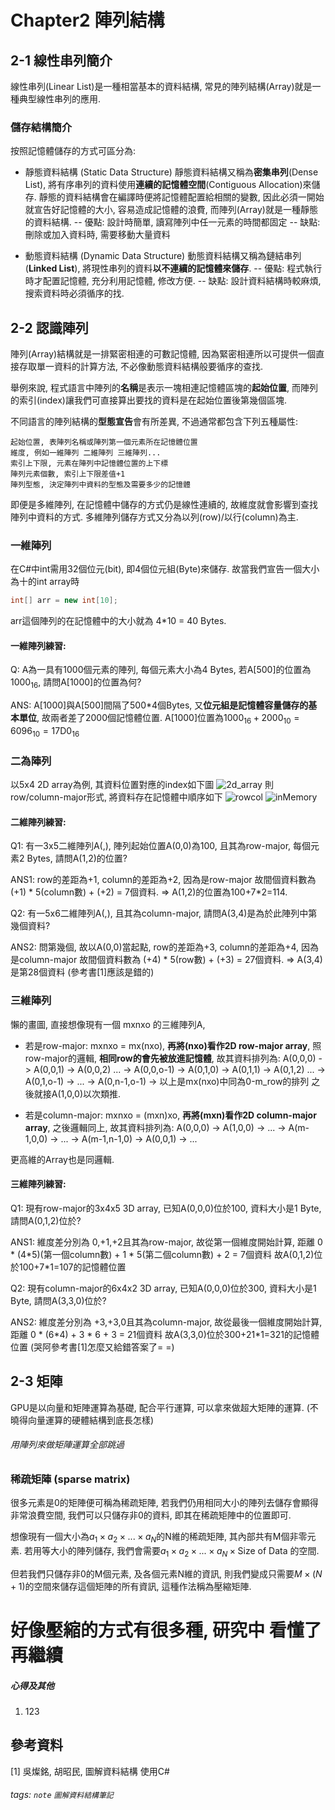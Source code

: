 # Chapter2 陣列結構

## 2-1 線性串列簡介
線性串列(Linear List)是一種相當基本的資料結構, 常見的陣列結構(Array)就是一種典型線性串列的應用.

### 儲存結構簡介
按照記憶體儲存的方式可區分為:
- 靜態資料結構 (Static Data Structure)
靜態資料結構又稱為**密集串列**(Dense List), 將有序串列的資料使用**連續的記憶體空間**(Contiguous Allocation)來儲存.
靜態的資料結構會在編譯時便將記憶體配置給相關的變數, 因此必須一開始就宣告好記憶體的大小, 容易造成記憶體的浪費, 而陣列(Array)就是一種靜態的資料結構.
-- 優點: 設計時簡單, 讀寫陣列中任一元素的時間都固定
-- 缺點: 刪除或加入資料時, 需要移動大量資料

- 動態資料結構 (Dynamic Data Structure)
動態資料結構又稱為鏈結串列(**Linked List**), 將現性串列的資料**以不連續的記憶體來儲存**.
-- 優點: 程式執行時才配置記憶體, 充分利用記憶體, 修改方便.
-- 缺點: 設計資料結構時較麻煩, 搜索資料時必須循序的找.


## 2-2 認識陣列
陣列(Array)結構就是一排緊密相連的可數記憶體, 因為緊密相連所以可提供一個直接存取單一資料的計算方法, 不必像動態資料結構般要循序的查找.

舉例來說, 程式語言中陣列的**名稱**是表示一塊相連記憶體區塊的**起始位置**, 而陣列的索引(index)讓我們可直接算出要找的資料是在起始位置後第幾個區塊.

不同語言的陣列結構的**型態宣告**會有所差異, 不過通常都包含下列五種屬性:
```csvpreview
起始位置, 表陣列名稱或陣列第一個元素所在記憶體位置
維度, 例如一維陣列 二維陣列 三維陣列...
索引上下限, 元素在陣列中記憶體位置的上下標
陣列元素個數, 索引上下限差值+1
陣列型態, 決定陣列中資料的型態及需要多少的記憶體
```
即便是多維陣列, 在記憶體中儲存的方式仍是線性連續的, 
故維度就會影響到查找陣列中資料的方式.
多維陣列儲存方式又分為以列(row)/以行(column)為主.

### 一維陣列
在C#中int需用32個位元(bit), 即4個位元組(Byte)來儲存.
故當我們宣告一個大小為十的int array時
```csharp
int[] arr = new int[10]; 
```
arr這個陣列的在記憶體中的大小就為 4*10 = 40 Bytes.

#### 一維陣列練習:
Q: A為一具有1000個元素的陣列, 每個元素大小為4 Bytes, 若A[500]的位置為$1000_{16}$, 請問A[1000]的位置為何?

ANS: A[1000]與A[500]間隔了500\*4個Bytes, 又**位元組是記憶體容量儲存的基本單位**, 故兩者差了2000個記憶體位置.
A[1000]位置為$1000_{16}+2000_{10}=6096_{10}=\text{17D0}_{16}$

### 二為陣列
以5x4 2D array為例, 其資料位置對應的index如下圖
![2d_array](https://imgur.com/4H7YgUN.jpg)
則row/column-major形式, 將資料存在記憶體中順序如下
![rowcol](https://imgur.com/DAhmi6v.jpg)
![inMemory](https://imgur.com/8I8V5fH.jpg)

#### 二維陣列練習:
Q1: 有一3x5二維陣列A(,), 陣列起始位置A(0,0)為100,
且其為row-major, 每個元素2 Bytes, 請問A(1,2)的位置?

ANS1:
row的差距為+1, column的差距為+2, 因為是row-major
故間個資料數為 (+1) * 5(column數) + (+2) = 7個資料.
=> A(1,2)的位置為100+7\*2=114.

Q2: 有一5x6二維陣列A(,), 且其為column-major, 請問A(3,4)是為於此陣列中第幾個資料?

ANS2:
問第幾個, 故以A(0,0)當起點, row的差距為+3, column的差距為+4, 因為是column-major
故間個資料數為 (+4) * 5(row數) + (+3) = 27個資料.
=> A(3,4)是第28個資料 
(參考書[1]應該是錯的)

### 三維陣列
懶的畫圖, 直接想像現有一個 mxnxo 的三維陣列A,

- 若是row-major: 
mxnxo = mx(nxo), **再將(nxo)看作2D row-major array**, 照row-major的邏輯, **相同row的會先被放進記憶體**, 故其資料排列為:
A(0,0,0) -> A(0,0,1) -> A(0,0,2) ... -> A(0,0,o-1) ->
A(0,1,0) -> A(0,1,1) -> A(0,1,2) ... -> A(0,1,o-1) ->
... -> A(0,n-1,o-1) ->
以上是mx(nxo)中同為0-m_row的排列
之後就接A(1,0,0)以次類推.

- 若是column-major:
mxnxo = (mxn)xo, **再將(mxn)看作2D column-major array**, 之後邏輯同上, 故其資料排列為:
A(0,0,0) -> A(1,0,0) -> ... -> A(m-1,0,0) ->
... -> A(m-1,n-1,0) ->
A(0,0,1) -> ...

更高維的Array也是同邏輯.

#### 三維陣列練習:
Q1: 現有row-major的3x4x5 3D array, 已知A(0,0,0)位於100, 資料大小是1 Byte, 請問A(0,1,2)位於?

ANS1:
維度差分別為 0,+1,+2且其為row-major, 故從第一個維度開始計算, 距離 
0 * (4\*5)(第一個column數) + 1 * 5(第二個column數) + 2 = 7個資料
故A(0,1,2)位於100+7\*1=107的記憶體位置

Q2: 現有column-major的6x4x2 3D array, 已知A(0,0,0)位於300, 資料大小是1 Byte, 請問A(3,3,0)位於?

ANS2:
維度差分別為 +3,+3,0且其為column-major, 故從最後一個維度開始計算, 距離
0 * (6\*4) + 3 * 6 + 3 = 21個資料
故A(3,3,0)位於300+21\*1=321的記憶體位置
(哭阿參考書[1]怎麼又給錯答案了= =)

## 2-3 矩陣
GPU是以向量和矩陣運算為基礎, 配合平行運算, 可以拿來做超大矩陣的運算. (不曉得向量運算的硬體結構到底長怎樣)
###### 用陣列來做矩陣運算全部跳過

### 稀疏矩陣 (sparse matrix)
很多元素是0的矩陣便可稱為稀疏矩陣, 若我們仍用相同大小的陣列去儲存會顯得非常浪費空間, 我們可以只儲存非0的資料, 即其在稀疏矩陣中的位置即可.

想像現有一個大小為$a_1\times a_2\times ... \times a_N$的N維的稀疏矩陣, 其內部共有M個非零元素. 若用等大小的陣列儲存, 我們會需要$a_1\times a_2\times ... \times a_N\times\text{Size of Data}$ 的空間.

但若我們只儲存非0的M個元素, 及各個元素N維的資訊, 
則我們變成只需要$M\times (N+1)$的空間來儲存這個矩陣的所有資訊, 這種作法稱為壓縮矩陣.

# 好像壓縮的方式有很多種, 研究中 看懂了再繼續

##### 心得及其他
1. 123

## 參考資料
[1] 吳燦銘, 胡昭民, 圖解資料結構 使用C#

###### tags: `note` `圖解資料結構筆記`